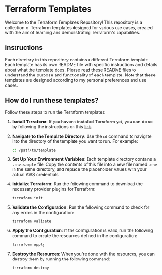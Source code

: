 # Terraform Templates

Welcome to the Terraform Templates Repository! This repository is a collection of Terraform templates designed for various use cases, created with the aim of learning and demonstrating Terraform's capabilities.

## Instructions

Each directory in this repository contains a different Terraform template. Each template has its own README file with specific instructions and details about what the template does. Please read these README files to understand the purpose and functionality of each template. Note that these templates are designed according to my personal preferences and use cases.

## How do I run these templates?

Follow these steps to run the Terraform templates:

1. **Install Terraform**: If you haven't installed Terraform yet, you can do so by following the instructions on this [link](https://developer.hashicorp.com/terraform/install).

2. **Navigate to the Template Directory**: Use the `cd` command to navigate into the directory of the template you want to run. For example:

    ```bash
    cd /path/to/template
    ```

3. **Set Up Your Environment Variables**: Each template directory contains a `.env.sample` file. Copy the contents of this file into a new file named `.env` in the same directory, and replace the placeholder values with your actual AWS credentials.

4. **Initialize Terraform**: Run the following command to download the necessary provider plugins for Terraform:

    ```bash
    terraform init
    ```

5. **Validate the Configuration**: Run the following command to check for any errors in the configuration:

    ```bash
    terraform validate
    ```

6. **Apply the Configuration**: If the configuration is valid, run the following command to create the resources defined in the configuration:

    ```bash
    terraform apply
    ```

7. **Destroy the Resources**: When you're done with the resources, you can destroy them by running the following command:

    ```bash
    terraform destroy
    ```
